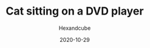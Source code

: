 ---
title: Cat sitting on a DVD player
id: cat-sitting-on-dvd-player
author: Hexandcube
category: photos
license: Unsplash License
licenseUrl: https://unsplash.com/license
resolution: 4032x3024
date: 2020-10-29
camera: Google Pixel 4a
lens: Pixel 4a rear lens
iso: 206
focalLength: 4.38mm
shutterSpeed: 1/33
aperture: f/1.73
---
